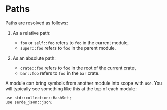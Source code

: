 # Paths

Paths are resolved as follows:

1. As a relative path:
   * `foo` or `self::foo` refers to `foo` in the current module,
   * `super::foo` refers to `foo` in the parent module.

2. As an absolute path:
   * `crate::foo` refers to `foo` in the root of the current crate,
   * `bar::foo` refers to `foo` in the `bar` crate.

A module can bring symbols from another module into scope with `use`.
You will typically see something like this at the top of each module:

```rust,editable
use std::collection::HashSet;
use serde_json::json;
```
